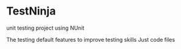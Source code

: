 # TestNinja
unit testing project using NUnit

The testing default features to improve testing skills
Just code files
